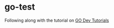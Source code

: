# go-test

Following along with the tutorial on
[GO Dev Tutorials](https://go.dev/doc/tutorial/web-service-gin)
